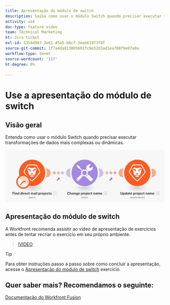 ```yaml
---
title: Apresentação do módulo de switch
description: Saiba como usar o módulo Switch quando precisar executar transformações de dados mais complexas ou dinâmicas em [!DNL Adobe Workfront Fusion].
activity: use
doc-type: feature video
team: Technical Marketing
kt: Jira ticket
exl-id: 1354d907-3e61-45a5-b8cf-3eee61973f8f
source-git-commit: 1f7a4da813805691fc0e52d3ad1ea708f9e07a9a
workflow-type: tm+mt
source-wordcount: '117'
ht-degree: 0%

---
```


# Use a apresentação do módulo de switch

## Visão geral

Entenda como usar o módulo Switch quando precisar executar transformações de dados mais complexas ou dinâmicas.

![Uma imagem usando o módulo switch](assets/beyond-basic-modules-4.png)

## Apresentação do módulo de switch

A Workfront recomenda assistir ao vídeo de apresentação de exercícios antes de tentar recriar o exercício em seu próprio ambiente.

>[!VIDEO](https://video.tv.adobe.com/v/335290/?quality=12)

>[!TIP]
>
>Para obter instruções passo a passo sobre como concluir a apresentação, acesse o [Apresentação do módulo de switch](https://experienceleague.adobe.com/docs/workfront-learn/tutorials-workfront/fusion/exercises/switch-module.html?lang=en) exercício.


## Quer saber mais? Recomendamos o seguinte:

[Documentação do Workfront Fusion](https://experienceleague.adobe.com/docs/workfront/using/adobe-workfront-fusion/workfront-fusion-2.html?lang=en)
